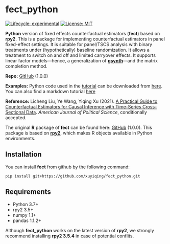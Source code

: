 # fect_python
<!-- badges: start -->

[![Lifecycle:
experimental](https://img.shields.io/badge/lifecycle-experimental-orange.svg)](https://www.tidyverse.org/lifecycle/#experimental)
[![License:
MIT](https://img.shields.io/badge/License-MIT-yellow.svg)](https://opensource.org/licenses/MIT)
<!-- badges: end -->

**Python** version of fixed effects counterfactual estimators (**fect**) based on **rpy2**. This is a package for implementing counterfactual estimators in panel
fixed-effect settings. It is suitable for panel/TSCS analysis with
binary treatments under (hypothetically) baseline randomization. It
allows a treatment to switch on and off and limited carryover effects.
It supports linear factor models—hence, a generalization of
[**gsynth**](https://yiqingxu.org/packages/gsynth/index.html)—and the
matrix completion method.

**Repo:** [GitHub](https://github.com/xuyiqing/fect) (1.0.0)

**Examples:** Python code used in the
[tutorial](https://yiqingxu.org/packages/fect/articles/tutorial.html)
can be downloaded from [here](https://github.com/xuyiqing/fect_python/blob/main/example/fect_ipy.ipynb). You can also find a markdown tutorial [here](https://github.com/xuyiqing/fect_python/blob/main/fect_python_totorial_md/README.md)

**Reference:** Licheng Liu, Ye Wang, Yiqing Xu (2021). [A Practical
Guide to Counterfactual Estimators for Causal Inference with Time-Series
Cross-Sectional
Data](https://yiqingxu.org/papers/english/2022_fect/LWX2022.pdf).
*American Journal of Political Science*, conditionally accepted.

The original **R** package of **fect** can be found here: [GitHub](https://github.com/xuyiqing/fect) (1.0.0).
This package is based on [**rpy2**](https://rpy2.github.io/), which makes R objects available in Python environments.

## Installation
You can install **fect** from github by the following command:
```
pip install git+https://github.com/xuyiqing/fect_python.git
```

## Requirements
- Python 3.7+
- rpy2 3.5+
- numpy 1.1+
- pandas 1.1.2+

Although **fect_python** works on the latest version of **rpy2**, we strongly recommend installing **rpy2 3.5.4** in case of potential conflits.
